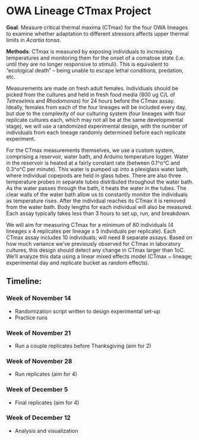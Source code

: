 # OWA Lineage CTmax Project 
**Goal**: Measure critical thermal maxima (CTmax) for the four OWA lineages to examine whether adaptation to different stressors affects upper thermal limits in *Acartia tonsa*.

**Methods**: CTmax is measured by exposing individuals to increasing temperatures and monitoring them for the onset of a comatose state (i.e. until they are no longer responsive to stimuli). This is equivalent to “ecological death” – being unable to escape lethal conditions, predation, etc.

Measurements are made on fresh adult females. Individuals should be picked from the cultures and held in fresh food media (800 ug C/L of *Tetreselmis* and *Rhodomonas*) for 24 hours before the CTmax assay. Ideally, females from each of the four lineages will be included every day, but due to the complexity of our culturing system (four lineages with four replicate cultures each, which may not all be at the same developmental stage), we will use a randomized experimental design, with the number of individuals from each lineage randomly determined before each replicate experiment. 

For the CTmax measurements themselves, we use a custom system, comprising a reservoir, water bath, and Arduino temperature logger. Water in the reservoir is heated at a fairly constant rate (between 0.1^o^C and 0.3^o^C per minute). This water is pumped up into a plexiglass water bath, where individual copepods are held in glass tubes. There are also three temperature probes in separate tubes distributed throughout the water bath. As the water passes through the bath, it heats the water in the tubes. The clear walls of the water bath allow us to constantly monitor the individuals as temperature rises. After the individual reaches its CTmax it is removed from the water bath. Body lengths for each individual will also be measured. Each assay typically takes less than 3 hours to set up, run, and breakdown. 

We will aim for measuring CTmax for a minimum of 80 individuals (4 lineages x 4 replicates per lineage x 5 individuals per replicate). Each CTmax assay includes 10 individuals; will need 8 separate assays. Based on how much variance we’ve previously observed for CTmax in laboratory cultures, this design should detect any change in CTmax larger than 1oC. We’ll analyze this data using a linear mixed effects model (CTmax ~ lineage; experimental day and replicate bucket as random effects).

## Timeline: 
### Week of November 14
-	Randomization script written to design experimental set-up
-	Practice runs

### Week of November 21
-	Run a couple replicates before Thanksgiving (aim for 2)

### Week of November 28
- Run replicates (aim for 4)

### Week of December 5
- Final replicates (aim for 4)

### Week of December 12
- Analysis and visualization 